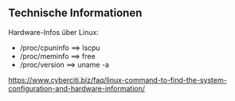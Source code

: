 ## Technische Informationen

Hardware-Infos über Linux:
- /proc/cpuninfo ==> lscpu
- /proc/meminfo ==> free
- /proc/version ==> uname -a

https://www.cyberciti.biz/faq/linux-command-to-find-the-system-configuration-and-hardware-information/